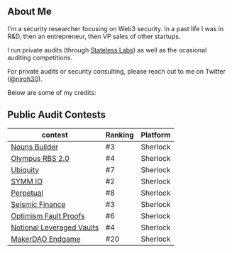 ## About Me
I'm a security researcher focusing on Web3 security. In a past life I was in R&D, then an entrepreneur, then VP sales of other startups. 

I run private audits (through [Stateless Labs](https://statelesslabs.xyz/)) as well as the ocasional auditing competitions. 

For private audits or security consulting, please reach out to me on Twitter ([@niroh30](https://x.com/niroh30)).

Below are some of my credits:

## Public Audit Contests


|contest             |Ranking             |Platform             |
|--------------------|--------------------|--------------------|
|[Nouns Builder](https://audits.sherlock.xyz/contests/111/leaderboard)|#3  |Sherlock|
|[Olympus RBS 2.0](https://audits.sherlock.xyz/contests/128/leaderboard)|#4  |Sherlock|
|[Ubiquity](https://audits.sherlock.xyz/contests/138/leaderboard)|#7 |Sherlock|
|[SYMM IO](https://audits.sherlock.xyz/contests/144/leaderboard)|#2 |Sherlock|
|[Perpetual](https://audits.sherlock.xyz/contests/219/leaderboard)|#8 |Sherlock|
|[Seismic Finance](https://audits.sherlock.xyz/contests/272/leaderboard)|#3 |Sherlock|
|[Optimism Fault Proofs](https://audits.sherlock.xyz/contests/205/leaderboard)|#6 |Sherlock|
|[Notional Leveraged Vaults](https://audits.sherlock.xyz/contests/446/leaderboard)|#4 |Sherlock|
|[MakerDAO Endgame](https://audits.sherlock.xyz/contests/333/leaderboard)|#20  |Sherlock|
